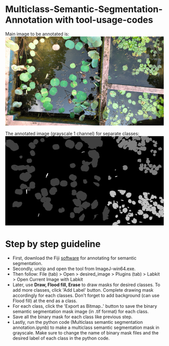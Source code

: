 # Multiclass-Semantic-Segmentation-Annotation with tool-usage-codes
Main image to be annotated is:
![Main image](garden_frame15.jpg)

The annotated image (grayscale 1 channel) for separate classes:
![Annotated image](museum_frame15.png)

# Step by step guideline
* First, download the Fiji [software](https://imagej.net/software/fiji/?fbclid=IwAR26ajriJbLHJcDIoJU3g8RfrWojjTbk_Y72_qy8oqHdZ2wk9__TdMWOqDA) for annotating for semantic segmentation.
* Secondly, unzip and open the tool from ImageJ-win64.exe.
* Then follow: File (tab) > Open > desired_image > Plugins (tab) > Labkit > Open Current Image with Labkit
* Later, use **Draw, Flood fill, Erase** to draw masks for desired classes. To add more classes, click 'Add Label' button. Complete drawing mask accordingly for each classes. Don't forget to add background (can use Flood fill) at the end as a class.
* For each class, click the 'Export as Bitmap..' button to save the binary semantic segmentation mask image (in .tif format) for each class.
* Save all the binary mask for each class like previous step.
* Lastly, run the python code (Multiclass semantic segmentation annotation.ipynb) to make a multiclass semantic segmentation mask in grayscale. Make sure to change the name of binary mask files and the desired label of each class in the python code.
